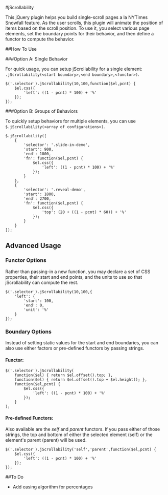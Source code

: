 #jScrollability

This jQuery plugin helps you build single-scroll pages a la NYTimes Snowfall feature. As the user scrolls, this plugin will animate the position of items based on the scroll position. To use it, you select various page elements, set the boundary points for their behavior, and then define a functor to compute the behavior.

##How To Use

###Option A: Single Behavior

For quick usage, you can setup jScrollability for a single element: `.jScrollability(<start boundary>,<end boundary>,<functor>)`.

```
$('.selector').jScrollability(10,100,function($el,pcnt) {
	$el.css({
		'left': ((1 - pcnt) * 100) + '%' 
	});
});
```

###Option B: Groups of Behaviors

To quickly setup behaviors for multiple elements, you can use `$.jScrollability(<array of configurations>)`.

```
$.jScrollability([
    {
        'selector': '.slide-in-demo',
        'start': 900,
        'end': 1800,
        'fn': function($el,pcnt) {
            $el.css({
                'left': ((1 - pcnt) * 100) + '%' 
            });
        }
    },
    {
        'selector': '.reveal-demo',
        'start': 1800,
        'end': 2700,
        'fn': function($el,pcnt) {
            $el.css({
                'top': (20 + ((1 - pcnt) * 60)) + '%' 
            });
        }
    }
]);
```

## Advanced Usage

### Functor Options

Rather than passing-in a new function, you may declare a set of CSS properties, their start and end points, and the units to use so that jScrollability can compute the rest.

```
$('.selector').jScrollability(10,100,{
	'left': {
        'start': 100,
        'end': 0,
        'unit': '%'
    }
});
```

### Boundary Options

Instead of setting static values for the start and end boundaries, you can also use either factors or pre-defined functors by passing strings.

#### Functor:

```
$('.selector').jScrollability(
	function($el) { return $el.offset().top; },
	function($el) { return $el.offset().top + $el.height(); },
	function($el,pcnt) {
		$el.css({
			'left': ((1 - pcnt) * 100) + '%' 
		});
	}
);
```

#### Pre-defined Functors:

Also available are the *self* and *parent* functors. If you pass either of those strings, the top and bottom of either the selected element (self) or the element's parent (parent) will be used.

```
$('.selector').jScrollability('self','parent',function($el,pcnt) {
	$el.css({
		'left': ((1 - pcnt) * 100) + '%' 
	});
});
```

##To Do

* Add easing algorithm for percentages